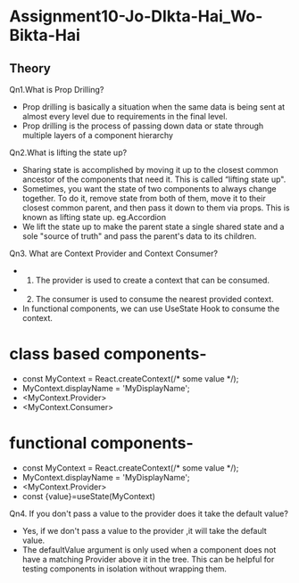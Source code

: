 # Assignment10-Jo-DIkta-Hai_Wo-Bikta-Hai
## Theory

Qn1.What is Prop Drilling?
- Prop drilling is basically a situation when the same data is being sent at almost every level due to requirements in the final level.
- Prop drilling is the process of passing down data or state through multiple layers of a component hierarchy


Qn2.What is lifting the state up?

- Sharing state is accomplished by moving it up to the closest common ancestor of the components that need it. This is called “lifting state up".
- Sometimes, you want the state of two components to always change together. To do it, remove state from both of them, move it to their closest common parent, and then pass it down to them via props. This is known as lifting state up. eg.Accordion
- We lift the state up to make the parent state a single shared state and a sole "source of truth" and pass the parent's data to its children.


Qn3. What are Context Provider and Context Consumer?

- 1. The provider is used to create a context that can be consumed.
- 2. The consumer is used to consume the nearest provided context.
- In functional components, we can use UseState Hook to consume the context.

# class based components-
- const MyContext = React.createContext(/* some value */);
- MyContext.displayName = 'MyDisplayName';
- <MyContext.Provider> 
- <MyContext.Consumer>

# functional components-
- const MyContext = React.createContext(/* some value */);
- MyContext.displayName = 'MyDisplayName';
- <MyContext.Provider> 
- const {value}=useState(MyContext)

Qn4. If you don't pass a value to the provider does it take the default value?

- Yes, if we don't  pass a value to the provider ,it will take the default value.
- The defaultValue argument is only used when a component does not have a matching Provider above it in the tree. This can be helpful for testing components in isolation without wrapping them.
